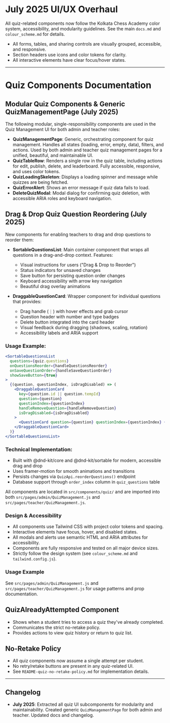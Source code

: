 # July 2025 UI/UX Overhaul

All quiz-related components now follow the Kolkata Chess Academy color system, accessibility, and modularity guidelines. See the main `docs.md` and `colour_scheme.md` for details.

- All forms, tables, and sharing controls are visually grouped, accessible, and responsive.
- Section headers use icons and color tokens for clarity.
- All interactive elements have clear focus/hover states.

---

# Quiz Components Documentation

## Modular Quiz Components & Generic QuizManagementPage (July 2025)

The following modular, single-responsibility components are used in the Quiz Management UI for both admin and teacher roles:

- **QuizManagementPage**: Generic, orchestrating component for quiz management. Handles all states (loading, error, empty, data), filters, and actions. Used by both admin and teacher quiz management pages for a unified, beautiful, and maintainable UI.
- **QuizTableRow**: Renders a single row in the quiz table, including actions for edit, publish, delete, and leaderboard. Fully accessible, responsive, and uses color tokens.
- **QuizLoadingSkeleton**: Displays a loading spinner and message while quizzes are being fetched.
- **QuizErrorAlert**: Shows an error message if quiz data fails to load.
- **DeleteQuizModal**: Modal dialog for confirming quiz deletion, with accessible ARIA roles and keyboard navigation.

## Drag & Drop Quiz Question Reordering (July 2025)

New components for enabling teachers to drag and drop questions to reorder them:

- **SortableQuestionsList**: Main container component that wraps all questions in a drag-and-drop context. Features:
  - Visual instructions for users ("Drag & Drop to Reorder")
  - Status indicators for unsaved changes
  - Save button for persisting question order changes
  - Keyboard accessibility with arrow key navigation
  - Beautiful drag overlay animations

- **DraggableQuestionCard**: Wrapper component for individual questions that provides:
  - Drag handle (⋮) with hover effects and grab cursor
  - Question header with number and type badges
  - Delete button integrated into the card header
  - Visual feedback during dragging (shadows, scaling, rotation)
  - Accessibility labels and ARIA support

### Usage Example:
```jsx
<SortableQuestionsList
  questions={quiz.questions}
  onQuestionsReorder={handleQuestionsReorder}
  onSaveQuestionOrder={handleSaveQuestionOrder}
  showSaveButton={true}
>
  {(question, questionIndex, isDragDisabled) => (
    <DraggableQuestionCard
      key={question.id || question.tempId}
      question={question}
      questionIndex={questionIndex}
      handleRemoveQuestion={handleRemoveQuestion}
      isDragDisabled={isDragDisabled}
    >
      <QuestionCard question={question} questionIndex={questionIndex} {...handlers} />
    </DraggableQuestionCard>
  )}
</SortableQuestionsList>
```

### Technical Implementation:
- Built with @dnd-kit/core and @dnd-kit/sortable for modern, accessible drag and drop
- Uses framer-motion for smooth animations and transitions
- Persists changes via `QuizApi.reorderQuestions()` endpoint
- Database support through `order_index` column in `quiz_questions` table

All components are located in `src/components/quiz/` and are imported into both `src/pages/admin/QuizManagement.js` and `src/pages/teacher/QuizManagement.js`.

### Design & Accessibility
- All components use Tailwind CSS with project color tokens and spacing.
- Interactive elements have focus, hover, and disabled states.
- All modals and alerts use semantic HTML and ARIA attributes for accessibility.
- Components are fully responsive and tested on all major device sizes.
- Strictly follow the design system (see `colour_scheme.md` and `tailwind.config.js`).

### Usage Example
See `src/pages/admin/QuizManagement.js` and `src/pages/teacher/QuizManagement.js` for usage patterns and prop documentation.

## QuizAlreadyAttempted Component

- Shows when a student tries to access a quiz they've already completed.
- Communicates the strict no-retake policy.
- Provides actions to view quiz history or return to quiz list.

## No-Retake Policy

- All quiz components now assume a single attempt per student.
- No retry/retake buttons are present in any quiz-related UI.
- See `README-quiz-no-retake-policy.md` for implementation details.

---

## Changelog
- **July 2025**: Extracted all quiz UI subcomponents for modularity and maintainability. Created generic `QuizManagementPage` for both admin and teacher. Updated docs and changelog.
